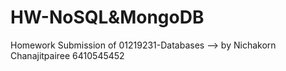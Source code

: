 # HW-NoSQL&MongoDB

Homework Submission of 01219231-Databases
 --> by Nichakorn Chanajitpairee 6410545452
